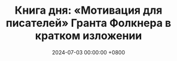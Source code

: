 ---
title: "Книга дня: «Мотивация для писателей» Гранта Фолкнера в кратком изложении"
description: >-
  ✍️ «Мотивация для писателей» — вдохновляющее руководство для тех, кто хочет преодолеть творческие трудности и писать регулярно. Хотите писать лучше? Книга Гранта Фолкнера "Мотивация для Писателей" вдохновляет и учит преодолевать трудности, развивая творческие навыки!
date: 2024-07-03 00:00:00 +0800
categories: [Мышление, Конспекты-книг]
tags:
  [
    мотивация-для-писателей,
    грант-фолкнер,
    вдохновение-для-писателей,
    писательское-мастерство,
    творческий-процесс,
    писательские-привычки,
    преодоление-блоков,
    литературное-творчество,
    советы-писателям,
    писательская-жизнь,
    создание-романа,
    короткие-рассказы,
    писательское-сообщество,
    творческое-мышление,
    мотивация,
    развитие-навыков,
    литературные-советы,
    писательский-путь,
    креативность,
    самосовершенствование,
    нанораймо
  ]
image: 
alt: Книга Мотивация для Писателей Гранта Фолкнера
fallback:
  - 
  - 
---